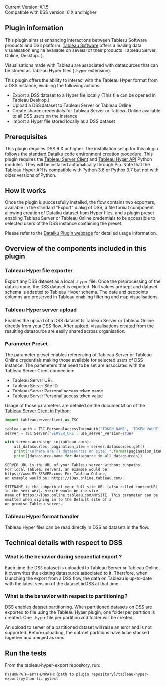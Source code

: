 Current Version: 0.1.5 <br>
Compatible with DSS version: 6.X and higher<br>

## Plugin information

This plugin aims at enhancing interactions between Tableau Software products and DSS platform. [Tableau Software](https://tableau.com) offers a leading data visualisation engine available on several of their products (Tableau Server, Online, Desktop...).

Visualisations made with Tableau are associated with datasources that can be stored as Tableau Hyper files (`.hyper` extension). 

This plugin offers the ability to interact with the Tableau Hyper format from a DSS instance, enabling the following actions:

* Export a DSS dataset to a Hyper file locally (This file can be opened in Tableau Desktop.)
* Upload a DSS dataset to Tableau Server or Tableau Online
* Create shared credentials for Tableau Server or Tableau Online available to all DSS users on the instance
* Import a Hyper file stored locally as a DSS dataset

## Prerequisites

This plugin requires DSS 6.X or higher. The installation setup for this plugin follows the standard Dataiku code environment creation procedure. This plugin requires the [Tableau Server Client](https://tableau.github.io/server-client-python/) and 
[Tableau Hyper API](https://help.tableau.com/current/api/hyper_api/en-us/index.html) Python modules. They will be installed automatically through Pip. Note that the Tableau Hyper API is compatible with Python 3.6 or Python 3.7 but not with older versions of Python.

## How it works  

Once the plugin is successfully installed, the flow contains two exporters, available in the standard "Export" dialog of DSS, a file format component allowing creation of Dataiku dataset from Hyper files, and a plugin preset enabling Tableau Server or Tableau Online credentials to be accessible to selected users of the DSS instance containing the preset.

Please refer to the [Dataiku Plugin webpage](https://www.dataiku.com/product/plugins/tableau-hyper-export) for detailed usage information.

## Overview of the components included in this plugin

### Tableau Hyper file exporter

Export any DSS dataset as a local `.hyper` file. Once the preprocessing of the data is done, the DSS dataset is exported. Null values are kept and dataset schema is adapted to Tableau Hyper schema. The date and geopoints columns are preserved in Tableau enabling filtering and map visualisations.

### Tableau Hyper server upload

Enables the upload of a DSS dataset to Tableau Server or Tableau Online directly from your DSS flow. After upload, visualisations created from the resulting datasource are easily shared across organisation.

### Parameter Preset

The parameter preset enables referencing of Tableau Server or Tableau Online credentials making those available for selected users of DSS instance. The parameters that need to be set are associated with the Tableau Server Client connection: 

* Tableau Server URL
* Tableau Server Site ID
* Tableau Server Personal access token name
* Tableau Server Personal access token value

Usage of those parameters are detailed on the documentation of the 
[Tableau Server Client in Python](https://tableau.github.io/server-client-python/docs/):

 
```python
import tableauserverclient as TSC

tableau_auth = TSC.PersonalAccessTokenAuth('TOKEN_NAME', 'TOKEN_VALUE', 'SITENAME')
server = TSC.Server('SERVER_URL', use_server_version=True)

with server.auth.sign_in(tableau_auth):
    all_datasources, pagination_item = server.datasources.get()
    print("\nThere are {} datasources on site: ".format(pagination_item.total_available))
    print([datasource.name for datasource in all_datasources])
```

```text
SERVER_URL is the URL of your Tableau server without subpaths. 
For local Tableau servers, an example would be: https://www.MY_SERVER.com. For Tableau Online, 
an example would be: https://10ax.online.tableau.com/.

SITENAME is the subpath of your full site URL (also called contentURL in the REST API). MYSITE would be the site 
name of https://10ax.online.tableau.com/MYSITE. This parameter can be omitted when signing in to the Default site of a 
on premise Tableau server.

```

### Tableau Hyper format handler

Tableau Hyper files can be read directly in DSS as datasets in the flow. 

## Technical details with respect to DSS

### What is the behavior during sequential export ?

Each time the DSS dataset is uploaded to Tableau Server or Tableau Online, it overwrites the existing datasource associated to it. Therefore, when launching the export from a DSS flow, the data on Tableau is up-to-date with the latest version of the dataset in DSS at that time.

### What is the behavior with respect to partitioning ?

DSS enables dataset partitioning. When partitioned datasets on DSS are exported to file using the Tableau Hyper plugin, one folder per partition is created. One `.hyper` file per partition and folder will be created.

An upload to server of a partitioned dataset will raise an error and is not supported. Before uploading, the dataset partitions have to be stacked together and merged as one. 

## Run the tests

From the tableau-hyper-export repository, run:
```shell script
PYTHONPATH=$PYTHONPATH:{path to plugin repository}/tableau-hyper-export/python-lib pytest
```
